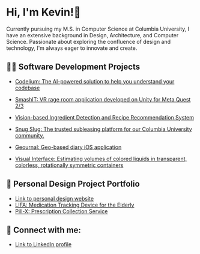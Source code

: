 
<!--
**kevinli7377/kevinli7377** is a ✨ _special_ ✨ repository because its `README.md` (this file) appears on your GitHub profile.

Here are some ideas to get you started:

- 🔭 I’m currently working on ...
- 🌱 I’m currently learning ...
- 👯 I’m looking to collaborate on ...
- 🤔 I’m looking for help with ...
- 💬 Ask me about ...
- 📫 How to reach me: ...
- 😄 Pronouns: ...
- ⚡ Fun fact: ...
-->

<h1>Hi, I'm Kevin!👋</h1>

<span>Currently pursuing my M.S. in Computer Science at Columbia University, I have an extensive background in Design, Architecture, and Computer Science. Passionate about exploring the confluence of design and technology, I'm always eager to innovate and create.</span>

<h2>👨‍💻 Software Development Projects</h2>
<ul>
    <li><a href="https://codelium.vercel.app">Codelium: The AI-powered solution to help you understand your codebase</a></li>
</ul>
<ul>
    <li><a href="https://github.com/MrDavidRios/3dui-ar-final-project">SmashIT: VR rage room application developed on Unity for Meta Quest 2/3</a></li>
</ul>
<ul>
    <li><a href="https://github.com/kevinli7377/AppliedCVFinalProject">Vision-based Ingredient Detection and Recipe Recommendation System</a></li>
</ul>
<ul>
    <li><a href="https://github.com/MrDavidRios/snug-slug">Snug Slug: The trusted subleasing platform for our Columbia University community.</a></li>
</ul>
<ul>
    <li><a href="https://github.com/kevinli7377/Geournal">Geournal: Geo-based diary iOS application</a></li>
</ul>
<ul>
    <li><a href="https://github.com/kevinli7377/COMS4735_project">Visual Interface: Estimating volumes of colored liquids in transparent, colorless, rotationally symmetric containers </a></li>
</ul>

<h2>📘 Personal Design Project Portfolio</h2>
<ul>
  <li><a href="https://www.kevinlidesigns.com" target="_blank" rel="noopener noreferrer">Link to personal design website</a></li>
  <li><a href="https://www.kevinlidesigns.com/lifa" target="_blank" rel="noopener noreferrer">LIFA: Medication Tracking Device for the Elderly</a></li>
  <li><a href="https://www.kevinlidesigns.com/pill-x" target="_blank" rel="noopener noreferrer">Pill-X: Prescription Collection Service</a></li>
</ul>

<h2>🤳 Connect with me:</h2>
<ul>
  <li><a href="https://www.linkedin.com/in/kevinli7377" target="_blank" rel="noopener noreferrer">Link to LinkedIn profile</a></li>
</ul>
